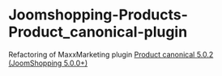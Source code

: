 # Joomshopping-Products-Product_canonical-plugin
Refactoring of MaxxMarketing plugin [Product canonical 5.0.2 (JoomShopping 5.0.0+)]([url](https://www.webdesigner-profi.de/joomla-webdesign/shop/plugins/product-canonical.html))
